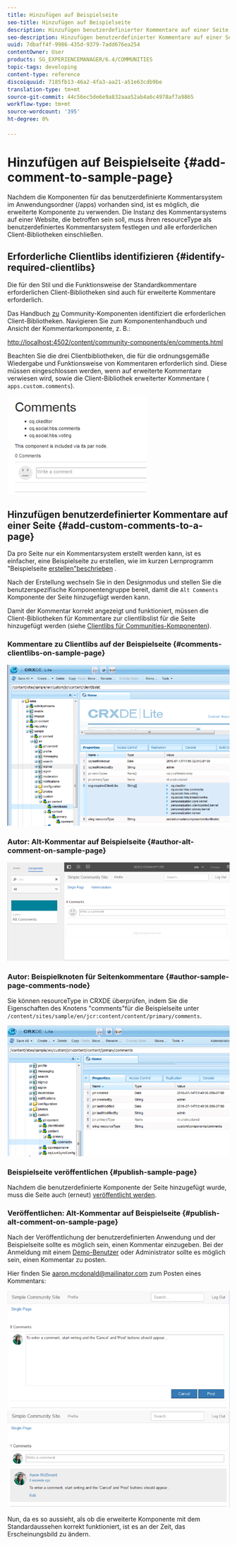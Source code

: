 ```yaml
---
title: Hinzufügen auf Beispielseite
seo-title: Hinzufügen auf Beispielseite
description: Hinzufügen benutzerdefinierter Kommentare auf einer Seite
seo-description: Hinzufügen benutzerdefinierter Kommentare auf einer Seite
uuid: 7dbaff4f-9986-435d-9379-7add676ea254
contentOwner: User
products: SG_EXPERIENCEMANAGER/6.4/COMMUNITIES
topic-tags: developing
content-type: reference
discoiquuid: 7185fb13-46a2-4fa3-aa21-a51e63cdb9be
translation-type: tm+mt
source-git-commit: 44c56ec5de6e9a832aaa52ab4a6c4978af7a9865
workflow-type: tm+mt
source-wordcount: '395'
ht-degree: 0%

---
```



# Hinzufügen auf Beispielseite {#add-comment-to-sample-page}

Nachdem die Komponenten für das benutzerdefinierte Kommentarsystem im Anwendungsordner (/apps) vorhanden sind, ist es möglich, die erweiterte Komponente zu verwenden. Die Instanz des Kommentarsystems auf einer Website, die betroffen sein soll, muss ihren resourceType als benutzerdefiniertes Kommentarsystem festlegen und alle erforderlichen Client-Bibliotheken einschließen.

## Erforderliche Clientlibs identifizieren {#identify-required-clientlibs}

Die für den Stil und die Funktionsweise der Standardkommentare erforderlichen Client-Bibliotheken sind auch für erweiterte Kommentare erforderlich.

Das Handbuch [zu](components-guide.md) Community-Komponenten identifiziert die erforderlichen Client-Bibliotheken. Navigieren Sie zum Komponentenhandbuch und Ansicht der Kommentarkomponente, z. B.:

[http://localhost:4502/content/community-components/en/comments.html](http://localhost:4502/content/community-components/en/comments.html)

Beachten Sie die drei Clientbibliotheken, die für die ordnungsgemäße Wiedergabe und Funktionsweise von Kommentaren erforderlich sind. Diese müssen eingeschlossen werden, wenn auf erweiterte Kommentare verwiesen wird, sowie die Client-Bibliothek [](extend-create-components.md#create-a-client-library-folder) erweiterter Kommentare ( `apps.custom.comments`).

![chlimage_1-47](assets/chlimage_1-47.png)

## Hinzufügen benutzerdefinierter Kommentare auf einer Seite {#add-custom-comments-to-a-page}

Da pro Seite nur ein Kommentarsystem erstellt werden kann, ist es einfacher, eine Beispielseite zu erstellen, wie im kurzen Lernprogramm &quot;Beispielseite [erstellen&quot;beschrieben](create-sample-page.md) .

Nach der Erstellung wechseln Sie in den Designmodus und stellen Sie die benutzerspezifische Komponentengruppe bereit, damit die `Alt Comments` Komponente der Seite hinzugefügt werden kann.

Damit der Kommentar korrekt angezeigt und funktioniert, müssen die Client-Bibliotheken für Kommentare zur clientlibslist für die Seite hinzugefügt werden (siehe [Clientlibs für Communities-Komponenten](clientlibs.md)).

### Kommentare zu Clientlibs auf der Beispielseite {#comments-clientlibs-on-sample-page}

![Kommentare zu Clientlibs auf der Beispielseite](assets/chlimage_1-48.png)

### Autor: Alt-Kommentar auf Beispielseite {#author-alt-comment-on-sample-page}

![Alt-Kommentar auf Beispielseite](assets/chlimage_1-49.png)

### Autor: Beispielknoten für Seitenkommentare {#author-sample-page-comments-node}

Sie können resourceType in CRXDE überprüfen, indem Sie die Eigenschaften des Knotens &quot;comments&quot;für die Beispielseite unter `/content/sites/sample/en/jcr:content/content/primary/comments`.

![chlimage_1-50](assets/chlimage_1-50.png)

### Beispielseite veröffentlichen {#publish-sample-page}

Nachdem die benutzerdefinierte Komponente der Seite hinzugefügt wurde, muss die Seite auch (erneut) [veröffentlicht werden](sites-console.md#publishing-the-site).

### Veröffentlichen: Alt-Kommentar auf Beispielseite {#publish-alt-comment-on-sample-page}

Nach der Veröffentlichung der benutzerdefinierten Anwendung und der Beispielseite sollte es möglich sein, einen Kommentar einzugeben. Bei der Anmeldung mit einem [Demo-Benutzer](tutorials.md#demo-users) oder Administrator sollte es möglich sein, einen Kommentar zu posten.

Hier finden Sie aaron.mcdonald@mailinator.com zum Posten eines Kommentars:

![chlimage_1-51](assets/chlimage_1-51.png) ![chlimage_1-52](assets/chlimage_1-52.png)

Nun, da es so aussieht, als ob die erweiterte Komponente mit dem Standardaussehen korrekt funktioniert, ist es an der Zeit, das Erscheinungsbild zu ändern.

